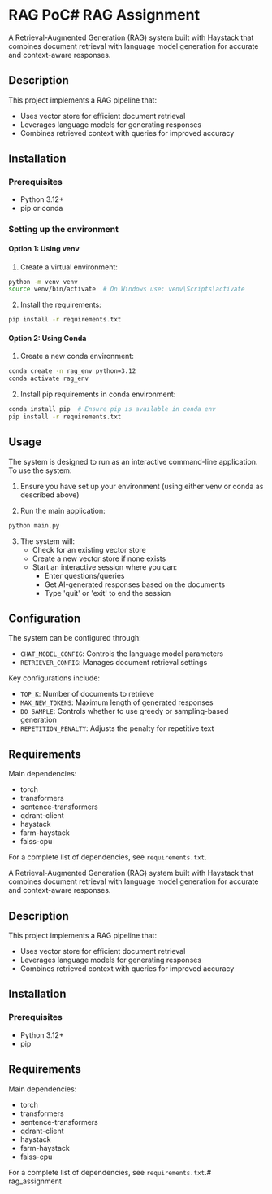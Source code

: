 # RAG PoC# RAG Assignment

A Retrieval-Augmented Generation (RAG) system built with Haystack that combines document retrieval with language model generation for accurate and context-aware responses.

## Description

This project implements a RAG pipeline that:
- Uses vector store for efficient document retrieval
- Leverages language models for generating responses
- Combines retrieved context with queries for improved accuracy

## Installation

### Prerequisites
- Python 3.12+
- pip or conda

### Setting up the environment

#### Option 1: Using venv
1. Create a virtual environment:
```bash
python -m venv venv
source venv/bin/activate  # On Windows use: venv\Scripts\activate
```

2. Install the requirements:
```bash
pip install -r requirements.txt
```

#### Option 2: Using Conda
1. Create a new conda environment:
```bash
conda create -n rag_env python=3.12
conda activate rag_env
```

2. Install pip requirements in conda environment:
```bash
conda install pip  # Ensure pip is available in conda env
pip install -r requirements.txt
```

## Usage

The system is designed to run as an interactive command-line application. To use the system:

1. Ensure you have set up your environment (using either venv or conda as described above)

2. Run the main application:
```bash
python main.py
```

3. The system will:
    - Check for an existing vector store
    - Create a new vector store if none exists
    - Start an interactive session where you can:
        - Enter questions/queries
        - Get AI-generated responses based on the documents
        - Type 'quit' or 'exit' to end the session

## Configuration

The system can be configured through:
- `CHAT_MODEL_CONFIG`: Controls the language model parameters
- `RETRIEVER_CONFIG`: Manages document retrieval settings

Key configurations include:
- `TOP_K`: Number of documents to retrieve
- `MAX_NEW_TOKENS`: Maximum length of generated responses
- `DO_SAMPLE`: Controls whether to use greedy or sampling-based generation
- `REPETITION_PENALTY`: Adjusts the penalty for repetitive text

## Requirements

Main dependencies:
- torch
- transformers
- sentence-transformers
- qdrant-client
- haystack
- farm-haystack
- faiss-cpu

For a complete list of dependencies, see `requirements.txt`.

A Retrieval-Augmented Generation (RAG) system built with Haystack that combines document retrieval with language model generation for accurate and context-aware responses.

## Description

This project implements a RAG pipeline that:
- Uses vector store for efficient document retrieval
- Leverages language models for generating responses
- Combines retrieved context with queries for improved accuracy

## Installation

### Prerequisites
- Python 3.12+
- pip




## Requirements

Main dependencies:
- torch
- transformers
- sentence-transformers
- qdrant-client
- haystack
- farm-haystack
- faiss-cpu

For a complete list of dependencies, see `requirements.txt`.# rag_assignment